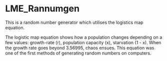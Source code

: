 # LME_Rannumgen
This is a random number generator which utilises the logistics map equation.

The logistic map equation shows how a population changes depending on a few values: growth-rate (r), population capacity (x), starvation (1 - x).
When the growth rate goes beyond 3.56995, chaos ensues.
This equation was one of the first methods of generating random numbers on computers.
